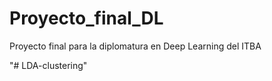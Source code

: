 # Proyecto_final_DL
Proyecto final para la diplomatura en Deep Learning del ITBA

"# LDA-clustering" 
